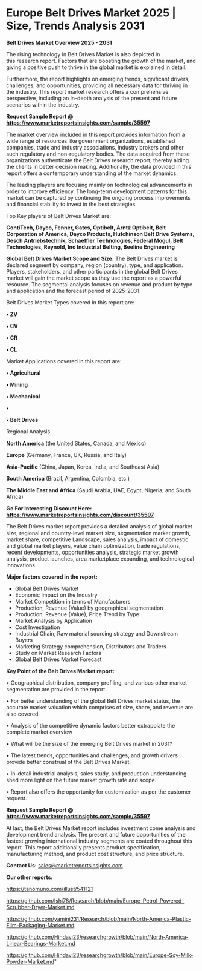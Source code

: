 # Europe Belt Drives Market 2025 | Size, Trends Analysis 2031

<Strong> Belt Drives Market Overview 2025 - 2031</strong>

The rising technology in Belt Drives Market is also depicted in this research report. Factors that are boosting the growth of the market, and giving a positive push to thrive in the global market is explained in detail.

Furthermore, the report highlights on emerging trends, significant drivers, challenges, and opportunities, providing all necessary data for thriving in the industry. This report market research offers a comprehensive perspective, including an in-depth analysis of the present and future scenarios within the industry.

<strong>Request Sample Report @ <a href=https://www.marketreportsinsights.com/sample/35597>https://www.marketreportsinsights.com/sample/35597</a></strong>

The market overview included in this report provides information from a wide range of resources like government organizations, established companies, trade and industry associations, industry brokers and other such regulatory and non-regulatory bodies. The data acquired from these organizations authenticate the Belt Drives research report, thereby aiding the clients in better decision making. Additionally, the data provided in this report offers a contemporary understanding of the market dynamics.

The leading players are focusing mainly on technological advancements in order to improve efficiency. The long-term development patterns for this market can be captured by continuing the ongoing process improvements and financial stability to invest in the best strategies.

Top Key players of Belt Drives Market are:

<strong>ContiTech, Dayco, Fenner, Gates, Optibelt, Arntz Optibelt, Belt Corporation of America, Dayco Products, Hutchinson Belt Drive Systems, Desch Antriebstechnik, Schaeffler Technologies, Federal Mogul, Belt Technologies, Reynold, Ino Industrial Belting, Beeline Engineering</strong>

<strong><b>Global Belt Drives Market Scope and Size:</b></strong>
The Belt Drives market is declared segment by company, region (country), type, and application. Players, stakeholders, and other participants in the global Belt Drives market will gain the market scope as they use the report as a powerful resource. The segmental analysis focuses on revenue and product by type and application and the forecast period of 2025-2031.

Belt Drives Market Types covered in this report are:

<strong>•  ZV

•  CV

•  CR

•  CL</strong>

Market Applications covered in this report are:

<strong>•  Agricultural

•  Mining

•  Mechanical

•  

•  Belt Drives</strong> 

Regional Analysis

<strong>North America</strong> (the United States, Canada, and Mexico)

<strong>Europe</strong> (Germany, France, UK, Russia, and Italy)

<strong>Asia-Pacific</strong> (China, Japan, Korea, India, and Southeast Asia)

<strong>South America</strong> (Brazil, Argentina, Colombia, etc.)

<strong>The Middle East and Africa</strong> (Saudi Arabia, UAE, Egypt, Nigeria, and South Africa)

<strong>Go For Interesting Discount Here: <a href=https://www.marketreportsinsights.com/discount/35597>https://www.marketreportsinsights.com/discount/35597</a></strong>

The Belt Drives market report provides a detailed analysis of global market size, regional and country-level market size, segmentation market growth, market share, competitive Landscape, sales analysis, impact of domestic and global market players, value chain optimization, trade regulations, recent developments, opportunities analysis, strategic market growth analysis, product launches, area marketplace expanding, and technological innovations.

<strong><b>Major factors covered in the report:</b></strong>
<ul>
  <li>Global Belt Drives Market </li>
  <li>Economic Impact on the Industry</li>
  <li>Market Competition in terms of Manufacturers</li>
  <li>Production, Revenue (Value) by geographical segmentation</li>
  <li>Production, Revenue (Value), Price Trend by Type</li>
  <li>Market Analysis by Application</li>
  <li>Cost Investigation</li>
  <li>Industrial Chain, Raw material sourcing strategy and Downstream Buyers</li>
  <li>Marketing Strategy comprehension, Distributors and Traders</li>
  <li>Study on Market Research Factors</li>
  <li>Global Belt Drives Market Forecast</li>
</ul>

<strong><b>Key Point of the Belt Drives Market report:</b></strong>

• Geographical distribution, company profiling, and various other market segmentation are provided in the report.

• For better understanding of the global Belt Drives market status, the accurate market valuation which comprises of size, share, and revenue are also covered.

• Analysis of the competitive dynamic factors better extrapolate the complete market overview

• What will be the size of the emerging Belt Drives market in 2031?

• The latest trends, opportunities and challenges, and growth drivers provide better construal of the Belt Drives Market.

• In-detail industrial analysis, sales study, and production understanding shed more light on the future market growth rate and scope.

• Report also offers the opportunity for customization as per the customer request.

<strong>Request Sample Report @ <a href=https://www.marketreportsinsights.com/sample/35597>https://www.marketreportsinsights.com/sample/35597</a></strong>

At last, the Belt Drives Market report includes investment come analysis and development trend analysis. The present and future opportunities of the fastest growing international industry segments are coated throughout this report. This report additionally presents product specification, manufacturing method, and product cost structure, and price structure.

<strong>Contact Us:</strong>
sales@marketreportsinsights.com

<strong>Our other reports:</strong>

<a href=https://tanomuno.com/illust/541121>https://tanomuno.com/illust/541121</a>

<a href=https://github.com/Ishi78/Research/blob/main/Europe-Petrol-Powered-Scrubber-Dryer-Market.md>https://github.com/Ishi78/Research/blob/main/Europe-Petrol-Powered-Scrubber-Dryer-Market.md</a>

<a href=https://github.com/yamini231/Research/blob/main/North-America-Plastic-Film-Packaging-Market.md>https://github.com/yamini231/Research/blob/main/North-America-Plastic-Film-Packaging-Market.md</a>

<a href=https://github.com/Hindavi23/researchgrowth/blob/main/North-America-Linear-Bearings-Market.md>https://github.com/Hindavi23/researchgrowth/blob/main/North-America-Linear-Bearings-Market.md</a>

<a href=https://github.com/Hindavi23/researchgrowth/blob/main/Europe-Soy-Milk-Powder-Market.md>https://github.com/Hindavi23/researchgrowth/blob/main/Europe-Soy-Milk-Powder-Market.md</a>"
